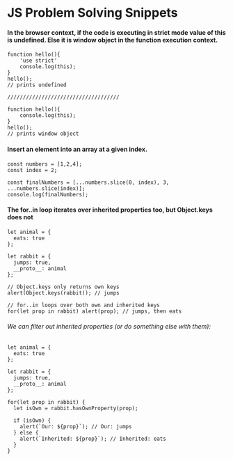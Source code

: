 # JS Problem Solving Snippets

#### In the browser context, if the code is executing in strict mode value of this is undefined. Else it is window object in the function execution context.
```
function hello(){
    'use strict'
    console.log(this);
}
hello();
// prints undefined

////////////////////////////////////

function hello(){
    console.log(this);
}
hello();
// prints window object
```

#### Insert an element into an array at a given index.

```
const numbers = [1,2,4];
const index = 2;

const finalNumbers = [...numbers.slice(0, index), 3, ...numbers.slice(index)];
console.log(finalNumbers);
```

#### The for..in loop iterates over inherited properties too, but Object.keys does not

```
let animal = {
  eats: true
};

let rabbit = {
  jumps: true,
  __proto__: animal
};

// Object.keys only returns own keys
alert(Object.keys(rabbit)); // jumps

// for..in loops over both own and inherited keys
for(let prop in rabbit) alert(prop); // jumps, then eats
```
###### We can filter out inherited properties (or do something else with them):
```
let animal = {
  eats: true
};

let rabbit = {
  jumps: true,
  __proto__: animal
};

for(let prop in rabbit) {
  let isOwn = rabbit.hasOwnProperty(prop);

  if (isOwn) {
    alert(`Our: ${prop}`); // Our: jumps
  } else {
    alert(`Inherited: ${prop}`); // Inherited: eats
  }
}
```
